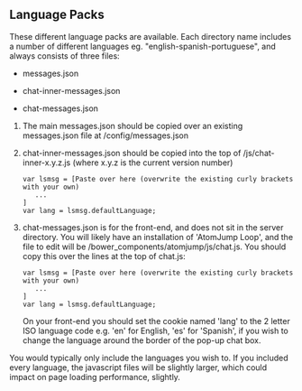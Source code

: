 ## Language Packs

These different language packs are available. Each directory name includes a number of different languages 
eg. "english-spanish-portuguese", and always consists of three files:

* messages.json

* chat-inner-messages.json

* chat-messages.json

1. The main messages.json should be copied over an existing messages.json file at /config/messages.json

2. chat-inner-messages.json should be copied into the top of /js/chat-inner-x.y.z.js (where x.y.z is the current version number)
   ```
   var lsmsg = [Paste over here (overwrite the existing curly brackets with your own)
	  ...              
   ]
   var lang = lsmsg.defaultLanguage;     
   ```

3. chat-messages.json is for the front-end, and does not sit in the server directory. You will likely have an
	installation of 'AtomJump Loop', and the file to edit will be /bower_components/atomjump/js/chat.js. 
    You should copy this over the lines at the top of chat.js:
   ```
   var lsmsg = [Paste over here (overwrite the existing curly brackets with your own)
	  ...              
   ]
   var lang = lsmsg.defaultLanguage;     
   ```
   On your front-end you should set the cookie named 'lang' to the 2 letter ISO language code
    e.g. 'en' for English, 'es' for 'Spanish', if you wish to change the language around the border of 
    the pop-up chat box.
   
   
You would typically only include the languages you wish to. If you included every language, 
the javascript files will be slightly larger, which could impact on page loading performance, slightly. 
           



